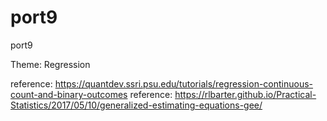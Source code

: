 # port9
port9

Theme: Regression

reference: https://quantdev.ssri.psu.edu/tutorials/regression-continuous-count-and-binary-outcomes
reference: https://rlbarter.github.io/Practical-Statistics/2017/05/10/generalized-estimating-equations-gee/

